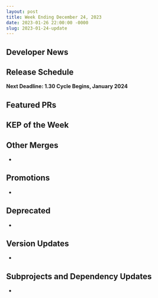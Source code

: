 ```yaml
---
layout: post
title: Week Ending December 24, 2023
date: 2023-01-26 22:00:00 -0000
slug: 2023-01-24-update
---
```


## Developer News


## Release Schedule

**Next Deadline: 1.30 Cycle Begins, January 2024**


## Featured PRs


## KEP of the Week


## Other Merges

*

## Promotions

*

## Deprecated

*

## Version Updates

*

## Subprojects and Dependency Updates

*

